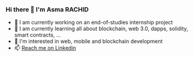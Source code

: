 ### Hi there 👋 I'm Asma RACHID

<!--
**asrachid/asrachid** is a ✨ _special_ ✨ repository because its `README.md` (this file) appears on your GitHub profile.

Here are some ideas to get you started:

- 🔭 I’m currently working on ...
- 🌱 I’m currently learning ...
- 👯 I’m looking to collaborate on ...
- 🤔 I’m looking for help with ...
- 💬 Ask me about ...
- 📫 How to reach me: ...
- 😄 Pronouns: ...
- ⚡ Fun fact: ...
-->

* 🔭 I am currently working on an end-of-studies internship project
* 🌱 I am currently learning all about blockchain, web 3.0, dapps, solidity, smart contracts, ...
* 👀 I'm interested in web, mobile and blockchain development
* 📫 [Reach me on Linkedin](https://www.linkedin.com/in/asma-rachid-34b86b129/)
